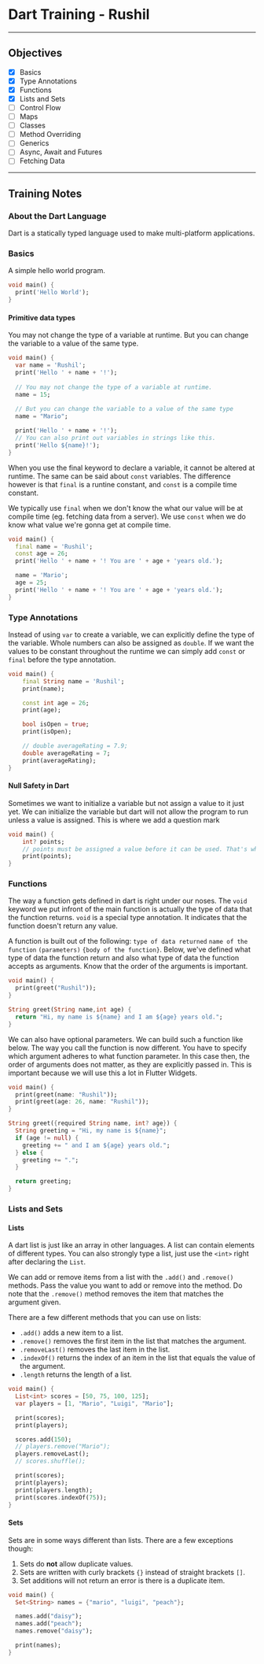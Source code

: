 # Dart Training - Rushil
---
## Objectives
- [x] Basics
- [x] Type Annotations
- [x] Functions
- [x] Lists and Sets
- [ ] Control Flow
- [ ] Maps
- [ ] Classes
- [ ] Method Overriding
- [ ] Generics
- [ ] Async, Await and Futures
- [ ] Fetching Data
---
## Training Notes
### About the Dart Language
Dart is a statically typed language used to make multi-platform applications.
### Basics
A simple hello world program.
```dart
void main() {
  print('Hello World');
}
```
#### Primitive data types
You may not change the type of a variable at runtime. But you can change the variable to a value of the same type.
```dart
void main() {
  var name = 'Rushil';
  print('Hello ' + name + '!');
  
  // You may not change the type of a variable at runtime.
  name = 15;
  
  // But you can change the variable to a value of the same type
  name = "Mario";

  print('Hello ' + name + '!');
  // You can also print out variables in strings like this.
  print('Hello ${name}!');
}
```
When you use the final keyword to declare a variable, it cannot be altered at runtime. The same can be said about `const` variables. The difference however is that `final` is a runtine constant, and `const` is a compile time constant.

We typically use `final` when we don't know the what our value will be at compile time (eg. fetching data from a server). We use `const` when we do know what value we're gonna get at compile time.
```dart
void main() {
  final name = 'Rushil';
  const age = 26;
  print('Hello ' + name + '! You are ' + age + 'years old.');

  name = 'Mario';
  age = 25;
  print('Hello ' + name + '! You are ' + age + 'years old.');
}
```
### Type Annotations
Instead of using `var` to create a variable, we can explicitly define the type of the variable. Whole numbers can also be assigned as `double`. If we want the values to be constant throughout the runtime we can simply add `const` or `final` before the type annotation.
```dart
void main() {
    final String name = 'Rushil';
    print(name);

    const int age = 26;
    print(age);

    bool isOpen = true;
    print(isOpen);

    // double averageRating = 7.9;
    double averageRating = 7;
    print(averageRating);
}
```
#### Null Safety in Dart
Sometimes we want to initialize a variable but not assign a value to it just yet. We can initialize the variable but dart will not allow the program to run unless a value is assigned. This is where we add a question mark 
```dart
void main() {
    int? points;
    // points must be assigned a value before it can be used. That's why we add the question mark.
    print(points);
}
```
### Functions
The way a function gets defined in dart is right under our noses. The `void` keyword we put infront of the main function is actually the type of data that the function returns. `void` is a special type annotation. It indicates that the function doesn't return any value.

A function is built out of the following: `type of data returned` `name of the function` `(parameters)` `{body of the function}`. Below, we've defined what type of data the function return and also what type of data the function accepts as arguments. Know that the order of the arguments is important.

```dart
void main() {
  print(greet("Rushil"));
}

String greet(String name,int age) {
  return "Hi, my name is ${name} and I am ${age} years old.";
}
```

We can also have optional parameters. We can build such a function like below. The way you call the function is now different. You have to specify which argument adheres to what function parameter. In this case then, the order of arguments does not matter, as they are explicitly passed in. This is important because we will use this a lot in Flutter Widgets.
```dart
void main() {
  print(greet(name: "Rushil"));
  print(greet(age: 26, name: "Rushil"));
}

String greet({required String name, int? age}) {
  String greeting = "Hi, my name is ${name}";
  if (age != null) {
    greeting += " and I am ${age} years old.";
  } else {
    greeting += ".";
  }

  return greeting;
}
```

### Lists and Sets
#### Lists
A dart list is just like an array in other languages. A list can contain elements of different types. You can also strongly type a list, just use the `<int>` right after declaring the `List`.

We can add or remove items from a list with the `.add()` and `.remove()` methods. Pass the value you want to add or remove into the method. Do note that the `.remove()` method removes the item that matches the argument given.

There are a few different methods that you can use on lists:
- `.add()` adds a new item to a list.
- `.remove()` removes the first item in the list that matches the argument.
- `.removeLast()` removes the last item in the list.
- `.indexOf()` returns the index of an item in the list that equals the value of the argument.
- `.length` returns the length of a list.

```dart
void main() {
  List<int> scores = [50, 75, 100, 125];
  var players = [1, "Mario", "Luigi", "Mario"];

  print(scores);
  print(players);

  scores.add(150);
  // players.remove("Mario");
  players.removeLast();
  // scores.shuffle();

  print(scores);
  print(players);
  print(players.length);
  print(scores.indexOf(75));
}
```

#### Sets
Sets are in some ways different than lists. There are a few exceptions though:
1. Sets do **not** allow duplicate values.
2. Sets are written with curly brackets `{}` instead of straight brackets `[]`.
3. Set additions will not return an error is there is a duplicate item.

```dart
void main() {
  Set<String> names = {"mario", "luigi", "peach"};

  names.add("daisy");
  names.add("peach");
  names.remove("daisy");

  print(names);
}
```

